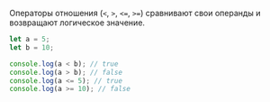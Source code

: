 Операторы отношения (`<`, `>`, `<=`, `>=`) сравнивают свои операнды и возвращают логическое значение.

```ts
let a = 5;
let b = 10;

console.log(a < b); // true
console.log(a > b); // false
console.log(a <= 5); // true
console.log(a >= 10); // false
```
